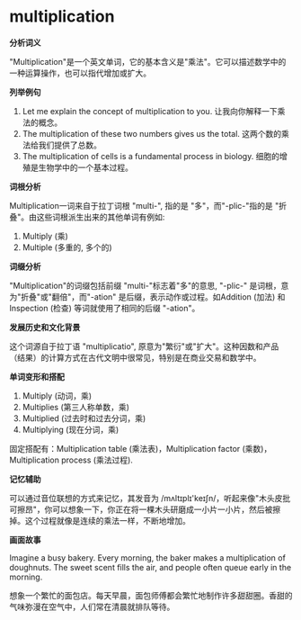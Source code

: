 # multiplication

**分析词义**

  

"Multiplication"是一个英文单词，它的基本含义是"乘法"。它可以描述数学中的一种运算操作，也可以指代增加或扩大。

  

**列举例句**

  

1.  Let me explain the concept of multiplication to you. 让我向你解释一下乘法的概念。
2.  The multiplication of these two numbers gives us the total. 这两个数的乘法给我们提供了总数。
3.  The multiplication of cells is a fundamental process in biology. 细胞的增殖是生物学中的一个基本过程。

  

**词根分析**

  

Multiplication一词来自于拉丁词根 "multi-", 指的是 "多"，而"-plic-"指的是 "折叠"。由这些词根派生出来的其他单词有例如:

  

1.  Multiply (乘)
2.  Multiple (多重的, 多个的)

  

**词缀分析**

  

"Multiplication"的词缀包括前缀 "multi-"标志着"多"的意思, "-plic-" 是词根，意为"折叠"或"翻倍"，而"-ation" 是后缀，表示动作或过程。如Addition (加法) 和 Inspection (检查) 等词就使用了相同的后缀 "-ation"。

  

**发展历史和文化背景**

  

这个词源自于拉丁语 "multiplicatio", 原意为"繁衍"或"扩大"。这种因数和产品（结果）的计算方式在古代文明中很常见，特别是在商业交易和数学中。

  

**单词变形和搭配**

  

1.  Multiply (动词，乘)
2.  Multiplies (第三人称单数，乘)
3.  Multiplied (过去时和过去分词，乘)
4.  Multiplying (现在分词，乘)

  

固定搭配有：Multiplication table (乘法表)，Multiplication factor (乘数)， Multiplication process (乘法过程).

  

**记忆辅助**

  

可以通过音位联想的方式来记忆，其发音为 /mʌltɪplɪ'keɪʃn/，听起来像"木头皮批可擦昂"，你可以想象一下，你正在将一棵木头研磨成一小片一小片，然后被擦掉。这个过程就像是连续的乘法一样，不断地增加。

  

**画面故事**

  

Imagine a busy bakery. Every morning, the baker makes a multiplication of doughnuts. The sweet scent fills the air, and people often queue early in the morning.

  

想象一个繁忙的面包店。每天早晨，面包师傅都会繁忙地制作许多甜甜圈。香甜的气味弥漫在空气中，人们常在清晨就排队等待。
